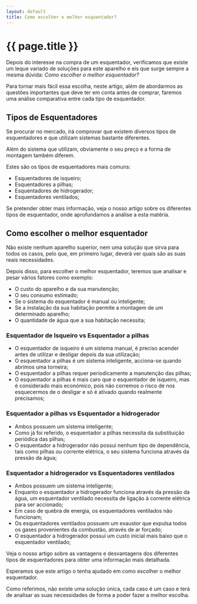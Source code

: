 ```yaml
---
layout: default
title: Como escolher o melhor esquentador?
---
```


#  {{ page.title }}

Depois do interesse na compra de um esquentador, verificamos que existe um leque variado de soluções para este aparelho e eis que surge sempre a mesma dúvida: _Como escolher o melhor esquentador?_

Para tornar mais fácil essa escolha, neste artigo, além de abordarmos as questões importantes que deve ter em conta antes de comprar, faremos uma análise comparativa entre cada tipo de esquentador.

## Tipos de Esquentadores

Se procurar no mercado, irá comprovar que existem diversos tipos de esquentadores e que utilizam sistemas bastante diferentes.

Além do sistema que utilizam, obviamente o seu preço e a forma de montagem também diferem.

Estes são os tipos de esquentadores mais comuns:

* Esquentadores de isqueiro;
* Esquentadores a pilhas;
* Esquentadores de hidrogerador;
* Esquentadores ventilados;

Se pretender obter mais informação, veja o nosso artigo sobre os diferentes tipos de esquentador, onde aprofundamos a análise a esta matéria.

## Como escolher o melhor esquentador

Não existe nenhum aparelho superior, nem uma solução que sirva para todos os casos, pelo que, em primeiro lugar, deverá ver quais são as suas reais necessidades.

Depois disso, para escolher o melhor esquentador, teremos que analisar e pesar vários fatores como exemplo:

* O custo do aparelho e da sua manutenção;
* O seu consumo estimado;
* Se o sistema do esquentador é manual ou inteligente;
* Se a instalação da sua habitação permite a montagem de um determinado aparelho;
* O quantidade de água que a sua habitação necessita;

### Esquentador de Isqueiro vs Esquentador a pilhas

* O esquentador de isqueiro é um sistema manual, é preciso acender antes de utilizar e desligar depois da sua utilização;
* O esquentador a pilhas é um sistema inteligente, acciona-se quando abrimos uma torneira;
* O esquentador a pilhas requer periodicamente a manutenção das pilhas;
* O esquentador a pilhas é mais caro que o esquentador de isqueiro, mas é considerado mais económico, pois não corremos o risco de nos esquecermos de o desligar e só é ativado quando realmente precisamos;

### Esquentador a pilhas vs Esquentador a hidrogerador

* Ambos possuem um sistema inteligente;
* Como já foi referido, o esquentador a pilhas necessita da substituição periódica das pilhas;
* O esquentador a hidrogerador não possui nenhum tipo de dependência, tais como pilhas ou corrente elétrica, o seu sistema funciona através da pressão da água;

### Esquentador a hidrogerador vs Esquentadores ventilados

* Ambos possuem um sistema inteligente;
* Enquanto o esquentador a hidrogerador funciona através da pressão da água, um esquentador ventilado necessita de ligação à corrente elétrica para ser accionado;
* Em caso de quebra de energia, os esquentadores ventilados não funcionam;
* Os esquentadores ventilados possuem um exaustor que expulsa todos os gases provenientes da combustão, através de ar forçado;
* O esquentador a hidrogerador possui um custo inicial mais baixo que o esquentador ventilado;

Veja o nosso artigo sobre as vantagens e desvantagens dos diferentes tipos de esquentadores para obter uma informação mais detalhada.

Esperamos que este artigo o tenha ajudado em como escolher o melhor esquentador.

Como referimos, não existe uma solução única, cada caso é um caso e terá de analisar as suas necessidades de forma a poder fazer a melhor escolha.
